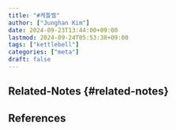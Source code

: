```yaml
---
title: "#케틀벨"
author: ["Junghan Kim"]
date: 2024-09-23T13:44:00+09:00
lastmod: 2024-09-24T05:53:38+09:00
tags: ["kettlebell"]
categories: ["meta"]
draft: false
---
```


<!--more-->


## Related-Notes {#related-notes}

## References

<style>.csl-entry{text-indent: -1.5em; margin-left: 1.5em;}</style><div class="csl-bib-body">
</div>
